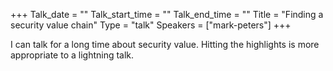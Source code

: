 +++
Talk_date = ""
Talk_start_time = ""
Talk_end_time = ""
Title = "Finding a security value chain"
Type = "talk"
Speakers = ["mark-peters"]
+++

I can talk for a long time about security value. Hitting the highlights is more appropriate to a lightning talk. 